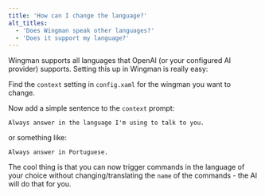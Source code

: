 ```yaml
---
title: 'How can I change the language?'
alt_titles:
  - 'Does Wingman speak other languages?'
  - 'Does it support my language?'
---
```


Wingman supports all languages that OpenAI (or your configured AI provider) supports. Setting this up in Wingman is really easy:

Find the `context` setting in `config.xaml` for the wingman you want to change.

Now add a simple sentence to the `context` prompt:

`Always answer in the language I'm using to talk to you.`

or something like:

`Always answer in Portuguese.`

The cool thing is that you can now trigger commands in the language of your choice without changing/translating the `name` of the commands - the AI will do that for you.

